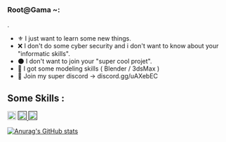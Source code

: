 ### Root@Gama ~: 
.
  * ⚜️ I just want to learn some new things.
  * ❌ I don't do some cyber security and i don't want to know about your "informatic skills".
  * 🌑 I don't want to join your "super cool projet".
  * 🔨 I got some modeling skills ( Blender / 3dsMax )
  * 📧 Join my super discord -> discord.gg/uAXebEC


<H2>Some Skills :</h2>
<p align="left"><a href="https://www.lua.org/" target="_blank"> <img src="https://upload.wikimedia.org/wikipedia/commons/thumb/c/cf/Lua-Logo.svg/1200px-Lua-Logo.svg.png" alt="bootstrap" width="20" height="20"/></a>
<a href="" target="_blank"> <img src="https://cdn.iconscout.com/icon/free/png-512/c-programming-569564.png" alt="cplusplus" width="20" height="20"/> </a>
<a href="" target="_blank"> <img src="https://upload.wikimedia.org/wikipedia/commons/b/b6/PuTTY_icon_128px.png" alt="cplusplus" width="20" height="20"/> </a>


[![Anurag's GitHub stats](https://github-readme-stats.vercel.app/api?username=root0gama&show_icons=true&theme=Gradient)](https://github.com/anuraghazra/github-readme-stats)

